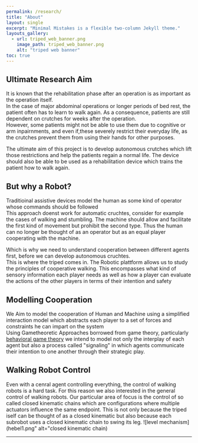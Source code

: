 ```yaml
---
permalink: /research/
title: "About"
layout: single
excerpt: "Minimal Mistakes is a flexible two-column Jekyll theme."
layouts_gallery:
  - url: triped_web_banner.png
    image_path: triped_web_banner.png
    alt: "triped web banner"
toc: true
---
```


## Ultimate Research Aim
<p>It is known that the rehabilitation phase after an operation is as important as the operation itself.<br>
In the case of major abdominal operations or longer periods of bed rest, the patient often has to learn to walk again.
As a consequence, patients are still dependent on crutches for weeks after the operation.<br>
 However, some patients might not be able to use them due to cognitive or arm inpairnments, and even if,these severely restrict their everyday life, 
 as the crutches prevent them from using their hands for other purposes.</p>

<p> The ultimate aim of this project is to develop autonomous crutches which lift those restrictions and help the patients regain a normal life.
The device should also be able to be used as a rehabilitation device which trains the patient how to walk again. </p>


## But why a Robot?
<p>
Traditioinal assistive devices model the human as some kind of operator whose commands should be followed <br>
This approach doenst work for automatic cruchtes, consider for example the cases of walking and stumbling. The machine should allow and facilitate the first kind of movement but prohibit the second type.
Thus the human can no longer be thought of as an operator but as an equal player cooperating with the machine. </p> 

<p> Which is why we need to understand cooperation between different agents first, before we can develop autonomous cruchtes. <br>
This is where the triped comes in. The Robotic plattform allows us to study the principles of cooperative walking.
This encompasses what kind of sensory information each player needs as well as how a player can evaluate the actions of the other players in terms of their intention and safety
</p>


## Modelling Cooperation
We Aim to model the cooperation of Human and Machine using a simplified interaction model which abstracts each player to a set of forces and constraints he can impart on the system <br>
Using Gametheoretic Approaches borrowed from game theory, particularly <a href="https://en.wikipedia.org/wiki/Behavioral_game_theory"> behavioral game theory</a> we intend to model not only the interplay of each agent  but also a process called "signaling" in which agents communicate their intention to one another through their strategic play. 


## Walking Robot Control
Even with a cenral agent controlling everything, the control of walking robots is a hard task. 
For this reason we also interested in the general control of walking robots.
Our particular area of focus is the control of so called closed kinematic chains which are configurations where multiple actuators influence the same endpoint.
This is not only because the triped iself can be thought of as a closed kinematic but also because each subrobot uses a closed kinematic chain to swing its leg.
![level mechanism](hebel1.png" alt="closed kinematic chain)

---

